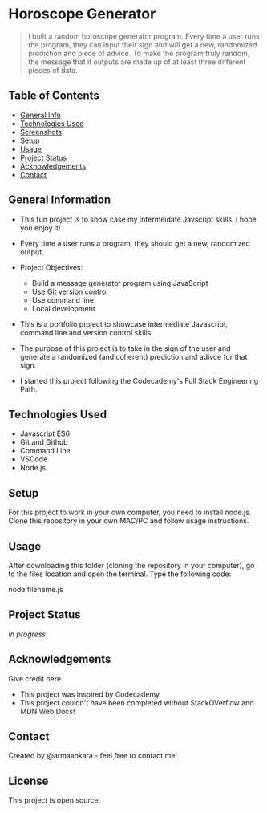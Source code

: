 # Horoscope Generator
> I built a random horoscope generator program. Every time a user runs the program, they can input their sign and will get a new, randomized prediction and piece of advice. To make the program truly random, the message that it outputs are made up of at least three different pieces of data.
## Table of Contents
* [General Info](#general-information)
* [Technologies Used](#technologies-used)
* [Screenshots](#screenshots)
* [Setup](#setup)
* [Usage](#usage)
* [Project Status](#project-status)
* [Acknowledgements](#acknowledgements)
* [Contact](#contact)
<!-- * [License](#license) -->
## General Information
- This fun project is to show case my intermeidate Javscript skills. I hope you enjoy it!

- Every time a user runs a program, they should get a new, randomized output.
- Project Objectives:
  - Build a message generator program using JavaScript
  - Use Git version control
  - Use command line
  - Local development
- This is a portfolio project to showcase intermediate Javascript, command line and version control skills.
- The purpose of this project is to take in the sign of the user and generate a randomized (and coherent) prediction and adivce for that sign.
- I started this project following the Codecademy's Full Stack Engineering Path.
## Technologies Used
- Javascript ES6 
- Git and Github
- Command Line
- VSCode
- Node.js

## Setup

For this project to work in your own computer, you need to install node.js. Clone this repository in your own MAC/PC and follow usage instructions.
## Usage

After downloading this folder (cloning the repository in your computer), go to the files location and open the terminal. Type the following code:

node filename.js

## Project Status
_In progress_

## Acknowledgements
Give credit here.
- This project was inspired by Codecademy
- This project couldn't have been completed without StackOVerflow and MDN Web Docs!

## Contact
Created by @armaankara - feel free to contact me!

## License
This project is open source.